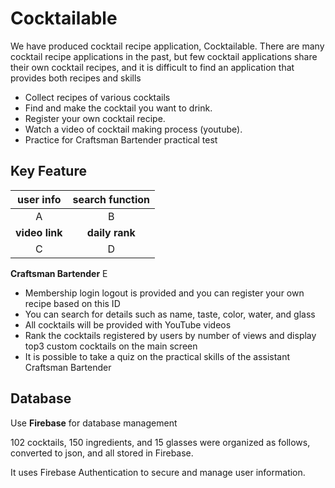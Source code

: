 # Cocktailable
We have produced cocktail recipe application, Cocktailable.
There are many cocktail recipe applications in the past,
but few cocktail applications share their own cocktail recipes,
and it is difficult to find an application that provides both recipes and skills

- Collect recipes of various cocktails
- Find and make the cocktail you want to drink.
- Register your own cocktail recipe.
- Watch a video of cocktail making process (youtube).
- Practice for Craftsman Bartender practical test

## **Key Feature** ##

user info | search function
:-------------------------:|:-------------------------:
A | B
**video link**|**daily rank**
C | D
**Craftsman Bartender**
E

- Membership login logout is provided and you can register your own recipe based on this ID
- You can search for details such as name, taste, color, water, and glass
- All cocktails will be provided with YouTube videos
- Rank the cocktails registered by users by number of views and display top3 custom cocktails on the main screen
- It is possible to take a quiz on the practical skills of the assistant Craftsman Bartender

## **Database** ##
Use **Firebase** for database management

102 cocktails, 150 ingredients, and 15 glasses were organized as follows, converted to json, and all stored in Firebase.

It uses Firebase Authentication to secure and manage user information.
